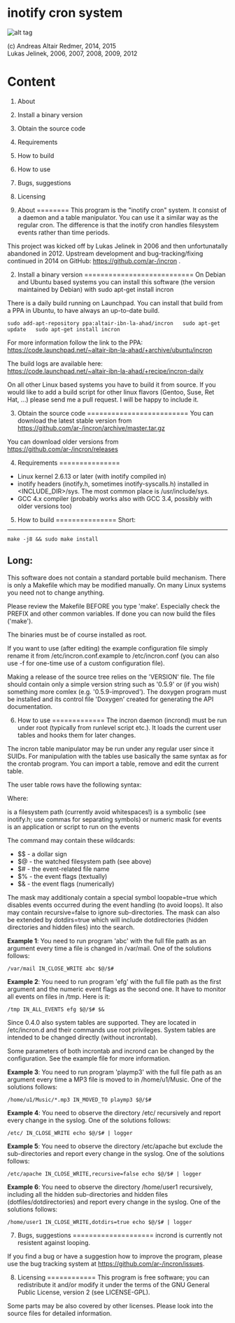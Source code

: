 inotify cron system
===================

![alt tag](https://travis-ci.org/ar-/incron.svg)

(c) Andreas Altair Redmer, 2014, 2015  
    Lukas Jelinek, 2006, 2007, 2008, 2009, 2012

Content
=======
1. About
2. Install a binary version
3. Obtain the source code
4. Requirements
5. How to build
6. How to use
7. Bugs, suggestions
8. Licensing

1. About
========
This program is the "inotify cron" system. It consist of a daemon and
a table manipulator. You can use it a similar way as the regular cron.
The difference is that the inotify cron handles filesystem events
rather than time periods.

This project was kicked off by Lukas Jelinek in 2006 and then 
unfortunatally abandoned in 2012. Upstream development and 
bug-tracking/fixing continued in 2014 on GitHub:
https://github.com/ar-/incron .

2. Install a binary version
===========================
On Debian and Ubuntu based systems you can install this software 
(the version maintained by Debian) with
sudo apt-get install incron

There is a daily build running on Launchpad. You can install that
build from a PPA in Ubuntu, to have always an up-to-date build.

`
sudo add-apt-repository ppa:altair-ibn-la-ahad/incron  
sudo apt-get update  
sudo apt-get install incron
`

For more information follow the link to the PPA:  
https://code.launchpad.net/~altair-ibn-la-ahad/+archive/ubuntu/incron

The build logs are available here:  
https://code.launchpad.net/~altair-ibn-la-ahad/+recipe/incron-daily

On all other Linux based systems you have to build it from source.
If you would like to add a build script for other linux flavors
(Gentoo, Suse, Ret Hat, ...) please send me a pull request. I will
be happy to include it.

3. Obtain the source code
=========================
You can download the latest stable version from 
https://github.com/ar-/incron/archive/master.tar.gz

You can download older versions from 
https://github.com/ar-/incron/releases

4. Requirements
===============
* Linux kernel 2.6.13 or later (with inotify compiled in)
* inotify headers (inotify.h, sometimes inotify-syscalls.h) installed in
  <INCLUDE_DIR>/sys. The most common place is /usr/include/sys.
* GCC 4.x compiler (probably works also with GCC 3.4, possibly with
  older versions too)

  
5. How to build
===============
Short:
------

`
make -j8 && sudo make install
`

Long:
-----
This software does not contain a standard
portable build mechanism. There is only a Makefile which may be
modified manually. On many Linux systems you need not to change
anything.

Please review the Makefile BEFORE you type 'make'. Especially
check the PREFIX and other common variables. If done you can
now build the files ('make').

The binaries must be of course installed as root.

If you want to use (after editing) the example configuration
file simply rename it from /etc/incron.conf.example to
/etc/incron.conf (you can also use -f <config> for one-time
use of a custom configuration file).

Making a release of the source tree relies on the 'VERSION' file.
The file should contain only a simple version string such as '0.5.9'
or (if you wish) something more comlex (e.g. '0.5.9-improved').
The doxygen program must be installed and its control file 'Doxygen'
created for generating the API documentation.


6. How to use
=============
The incron daemon (incrond) must be run under root (typically from
runlevel script etc.). It loads the current user tables and hooks
them for later changes.

The incron table manipulator may be run under any regular user
since it SUIDs. For manipulation with the tables use basically
the same syntax as for the crontab program. You can import a table,
remove and edit the current table.

The user table rows have the following syntax:
 <path> <mask> <command>

Where:

  <path> is a filesystem path (currently avoid whitespaces!)
  <mask> is a symbolic (see inotify.h; use commas for separating
         symbols) or numeric mask for events
  <command> is an application or script to run on the events

The command may contain these wildcards:

*  $$ - a dollar sign
*  $@ - the watched filesystem path (see above)
*  $# - the event-related file name
*  $% - the event flags (textually)
*  $& - the event flags (numerically)

The mask may additionaly contain a special symbol loopable=true which
disables events occurred during the event handling (to avoid loops).
It also may contain recursive=false to ignore sub-directories.
The mask can also be extended by dotdirs=true which will include 
dotdirectories (hidden directories and hidden files) into the search.

**Example 1**: You need to run program 'abc' with the full file path as
an argument every time a file is changed in /var/mail. One of
the solutions follows:

`
/var/mail IN_CLOSE_WRITE abc $@/$#
`

**Example 2**: You need to run program 'efg' with the full file path as
the first argument and the numeric event flags as the second one.
It have to monitor all events on files in /tmp. Here is it:

`
/tmp IN_ALL_EVENTS efg $@/$# $&
`

Since 0.4.0 also system tables are supported. They are located in
/etc/incron.d and their commands use root privileges. System tables
are intended to be changed directly (without incrontab).

Some parameters of both incrontab and incrond can be changed by
the configuration. See the example file for more information.

**Example 3**: You need to run program 'playmp3' with the full file path as
an argument every time a MP3 file is moved to in /home/u1/Music. One of
the solutions follows:

`
/home/u1/Music/*.mp3 IN_MOVED_TO playmp3 $@/$#
`

**Example 4**: You need to observe the directory /etc/ 
recursively and report every change in the syslog. One of
the solutions follows:

`
/etc/ IN_CLOSE_WRITE echo $@/$# | logger
`

**Example 5**: You need to observe the directory /etc/apache
but exclude the sub-directories and report every change in the syslog.
One of the solutions follows:

`
/etc/apache IN_CLOSE_WRITE,recursive=false echo $@/$# | logger
`

**Example 6**: You need to observe the directory /home/user1
recursively, including all the hidden sub-directories and hidden files
(dotfiles/dotdirectories) and report every change in the syslog.
One of the solutions follows:

`
/home/user1 IN_CLOSE_WRITE,dotdirs=true echo $@/$# | logger
`

7. Bugs, suggestions
====================
incrond is currently not resistent against looping.

If you find a bug or have a suggestion how to improve the program,
please use the bug tracking system at 
https://github.com/ar-/incron/issues.


8. Licensing
============
This program is free software; you can redistribute it and/or
modify it under the terms of the GNU General Public License,
version 2  (see LICENSE-GPL).

Some parts may be also covered by other licenses.
Please look into the source files for detailed information.

